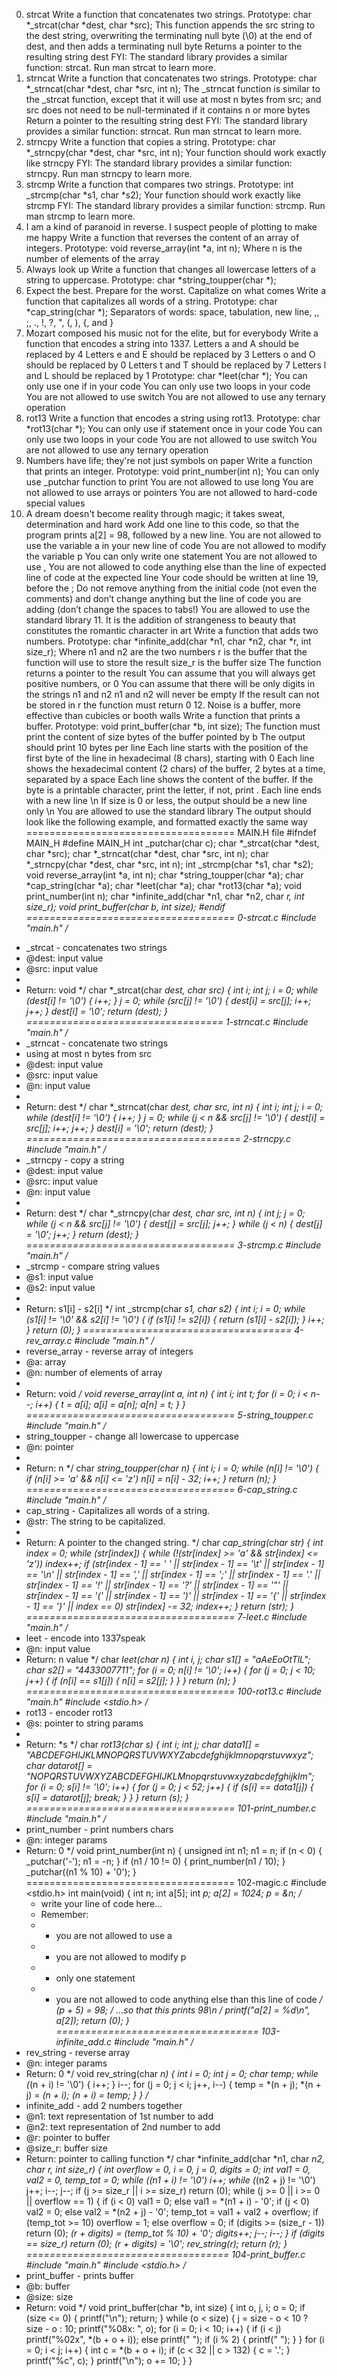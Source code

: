 0. strcat
Write a function that concatenates two strings.
Prototype: char *_strcat(char *dest, char *src);
This function appends the src string to the dest string, overwriting the terminating null byte (\0) at the end of dest, and then adds a terminating null byte
Returns a pointer to the resulting string dest
FYI: The standard library provides a similar function: strcat. Run man strcat to learn more.
1. strncat
Write a function that concatenates two strings.
Prototype: char *_strncat(char *dest, char *src, int n);
The _strncat function is similar to the _strcat function, except that
it will use at most n bytes from src; and
src does not need to be null-terminated if it contains n or more bytes
Return a pointer to the resulting string dest
FYI: The standard library provides a similar function: strncat. Run man strncat to learn more.
2. strncpy
Write a function that copies a string.
Prototype: char *_strncpy(char *dest, char *src, int n);
Your function should work exactly like strncpy
FYI: The standard library provides a similar function: strncpy. Run man strncpy to learn more.
3. strcmp
Write a function that compares two strings.
Prototype: int _strcmp(char *s1, char *s2);
Your function should work exactly like strcmp
FYI: The standard library provides a similar function: strcmp. Run man strcmp to learn more.
4. I am a kind of paranoid in reverse. I suspect people of plotting to make me happy
Write a function that reverses the content of an array of integers.
Prototype: void reverse_array(int *a, int n);
Where n is the number of elements of the array
5. Always look up
Write a function that changes all lowercase letters of a string to uppercase.
Prototype: char *string_toupper(char *);
6. Expect the best. Prepare for the worst. Capitalize on what comes
Write a function that capitalizes all words of a string.
Prototype: char *cap_string(char *);
Separators of words: space, tabulation, new line, ,, ;, ., !, ?, ", (, ), {, and }
7. Mozart composed his music not for the elite, but for everybody
Write a function that encodes a string into 1337.
Letters a and A should be replaced by 4
Letters e and E should be replaced by 3
Letters o and O should be replaced by 0
Letters t and T should be replaced by 7
Letters l and L should be replaced by 1
Prototype: char *leet(char *);
You can only use one if in your code
You can only use two loops in your code
You are not allowed to use switch
You are not allowed to use any ternary operation
8. rot13
Write a function that encodes a string using rot13.
Prototype: char *rot13(char *);
You can only use if statement once in your code
You can only use two loops in your code
You are not allowed to use switch
You are not allowed to use any ternary operation
9. Numbers have life; they're not just symbols on paper
Write a function that prints an integer.
Prototype: void print_number(int n);
You can only use _putchar function to print
You are not allowed to use long
You are not allowed to use arrays or pointers
You are not allowed to hard-code special values
10. A dream doesn't become reality through magic; it takes sweat, determination and hard work
Add one line to this code, so that the program prints a[2] = 98, followed by a new line.
You are not allowed to use the variable a in your new line of code
You are not allowed to modify the variable p
You can only write one statement
You are not allowed to use ,
    You are not allowed to code anything else than the line of expected line of code at the expected line
    Your code should be written at line 19, before the ;
    Do not remove anything from the initial code (not even the comments)
        and don’t change anything but the line of code you are adding (don’t change the spaces to tabs!)
        You are allowed to use the standard library
        11. It is the addition of strangeness to beauty that constitutes the romantic character in art
        Write a function that adds two numbers.
        Prototype: char *infinite_add(char *n1, char *n2, char *r, int size_r);
        Where n1 and n2 are the two numbers
        r is the buffer that the function will use to store the result
        size_r is the buffer size
        The function returns a pointer to the result
        You can assume that you will always get positive numbers, or 0
        You can assume that there will be only digits in the strings n1 and n2
        n1 and n2 will never be empty
        If the result can not be stored in r the function must return 0
        12. Noise is a buffer, more effective than cubicles or booth walls
        Write a function that prints a buffer.
        Prototype: void print_buffer(char *b, int size);
        The function must print the content of size bytes of the buffer pointed by b
        The output should print 10 bytes per line
        Each line starts with the position of the first byte of the line in hexadecimal (8 chars), starting with 0
        Each line shows the hexadecimal content (2 chars) of the buffer, 2 bytes at a time, separated by a space
        Each line shows the content of the buffer. If the byte is a printable character, print the letter, if not, print .
        Each line ends with a new line \n
        If size is 0 or less, the output should be a new line only \n
        You are allowed to use the standard library
        The output should look like the following example, and formatted exactly the same way
====================================
MAIN.H file
#ifndef MAIN_H
#define MAIN_H
int _putchar(char c);
char *_strcat(char *dest, char *src);
char *_strncat(char *dest, char *src, int n);
char *_strncpy(char *dest, char *src, int n);
int _strcmp(char *s1, char *s2);
void reverse_array(int *a, int n);
char *string_toupper(char *a);
char *cap_string(char *a);
char *leet(char *a);
char *rot13(char *a);
void print_number(int n);
char *infinite_add(char *n1, char *n2, char *r, int size_r);
void print_buffer(char *b, int size);
#endif
====================================
0-strcat.c
#include "main.h"
/**
 * _strcat - concatenates two strings
 * @dest: input value
 * @src: input value
 *
 * Return: void
 */
char *_strcat(char *dest, char *src)
{
        int i;
        int j;
        i = 0;
        while (dest[i] != '\0')
        {
                i++;
        }
        j = 0;
        while (src[j] != '\0')
        {
                dest[i] = src[j];
                i++;
                j++;
        }
        dest[i] = '\0';
        return (dest);
}
==================================
1-strncat.c
#include "main.h"
/**
 * _strncat - concatenate two strings
 * using at most n bytes from src
 * @dest: input value
 * @src: input value
 * @n: input value
 *
 * Return: dest
 */
char *_strncat(char *dest, char *src, int n)
{
        int i;
        int j;
        i = 0;
        while (dest[i] != '\0')
        {
                i++;
        }
        j = 0;
        while (j < n && src[j] != '\0')
        {
        dest[i] = src[j];
        i++;
        j++;
        }
        dest[i] = '\0';
        return (dest);
}
=====================================
2-strncpy.c
#include "main.h"
/**
 * _strncpy - copy a string
 * @dest: input value
 * @src: input value
 * @n: input value
 *
 * Return: dest
 */
char *_strncpy(char *dest, char *src, int n)
{
        int j;
        j = 0;
        while (j < n && src[j] != '\0')
        {
                dest[j] = src[j];
                j++;
        }
        while (j < n)
        {
                dest[j] = '\0';
                j++;
        }
        return (dest);
}
====================================
3-strcmp.c
#include "main.h"
/**
 * _strcmp - compare string values
 * @s1: input value
 * @s2: input value
 *
 * Return: s1[i] - s2[i]
 */
int _strcmp(char *s1, char *s2)
{
        int i;
        i = 0;
        while (s1[i] != '\0' && s2[i] != '\0')
        {
                if (s1[i] != s2[i])
                {
                        return (s1[i] - s2[i]);
                }
                i++;
        }
        return (0);
}
====================================
4-rev_array.c
#include "main.h"
/**
 * reverse_array - reverse array of integers
 * @a: array
 * @n: number of elements of array
 *
 * Return: void
 */
void reverse_array(int *a, int n)
{
        int i;
        int t;
        for (i = 0; i < n--; i++)
        {
                t = a[i];
                a[i] = a[n];
                a[n] = t;
        }
}
====================================
5-string_toupper.c
#include "main.h"
/**
 * string_toupper - change all lowercase to uppercase
 * @n: pointer
 *
 * Return: n
 */
char *string_toupper(char *n)
{
        int i;
        i = 0;
        while (n[i] != '\0')
        {
                if (n[i] >= 'a' && n[i] <= 'z')
                        n[i] = n[i] - 32;
                i++;
        }
        return (n);
}
====================================
6-cap_string.c
#include "main.h"
/**
 * cap_string - Capitalizes all words of a string.
 * @str: The string to be capitalized.
 *
 * Return: A pointer to the changed string.
 */
char *cap_string(char *str)
{
        int index = 0;
        while (str[index])
        {
                while (!(str[index] >= 'a' && str[index] <= 'z'))
                        index++;
                if (str[index - 1] == ' ' ||
                    str[index - 1] == '\t' ||
                    str[index - 1] == '\n' ||
                    str[index - 1] == ',' ||
                    str[index - 1] == ';' ||
                    str[index - 1] == '.' ||
                    str[index - 1] == '!' ||
                    str[index - 1] == '?' ||
                    str[index - 1] == '"' ||
                    str[index - 1] == '(' ||
                    str[index - 1] == ')' ||
                    str[index - 1] == '{' ||
                    str[index - 1] == '}' ||
                    index == 0)
                        str[index] -= 32;
                index++;
        }
        return (str);
}
====================================
7-leet.c
#include "main.h"
/**
 * leet - encode into 1337speak
 * @n: input value
 * Return: n value
 */
char *leet(char *n)
{
        int i, j;
        char s1[] = "aAeEoOtTlL";
        char s2[] = "4433007711";
        for (i = 0; n[i] != '\0'; i++)
        {
                for (j = 0; j < 10; j++)
                {
                        if (n[i] == s1[j])
                        {
                                n[i] = s2[j];
                        }
                }
        }
        return (n);
}
====================================
100-rot13.c
#include "main.h"
#include <stdio.h>
/**
 * rot13 - encoder rot13
 * @s: pointer to string params
 *
 * Return: *s
 */
char *rot13(char *s)
{
        int i;
        int j;
        char data1[] = "ABCDEFGHIJKLMNOPQRSTUVWXYZabcdefghijklmnopqrstuvwxyz";
        char datarot[] = "NOPQRSTUVWXYZABCDEFGHIJKLMnopqrstuvwxyzabcdefghijklm";
        for (i = 0; s[i] != '\0'; i++)
        {
                for (j = 0; j < 52; j++)
                {
                        if (s[i] == data1[j])
                        {
                                s[i] = datarot[j];
                                break;
                        }
                }
        }
        return (s);
}
====================================
101-print_number.c
#include "main.h"
/**
 * print_number - print numbers chars
 * @n: integer params
 * Return: 0
 */
void print_number(int n)
{
        unsigned int n1;
        n1 = n;
        if (n < 0)
        {
                _putchar('-');
                n1 = -n;
        }
        if (n1 / 10 != 0)
        {
                print_number(n1 / 10);
        }
        _putchar((n1 % 10) + '0');
}
====================================
102-magic.c
#include <stdio.h>
int main(void)
{
  int n;
  int a[5];
  int *p;
  a[2] = 1024;
  p = &n;
  /*
   * write your line of code here...
   * Remember:
   * - you are not allowed to use a
   * - you are not allowed to modify p
   * - only one statement
   * - you are not allowed to code anything else than this line of code
   */
  *(p + 5) = 98;
  /* ...so that this prints 98\n */
  printf("a[2] = %d\n", a[2]);
  return (0);
}
===================================
103-infinite_add.c
#include "main.h"
/**
 * rev_string - reverse array
 * @n: integer params
 * Return: 0
 */
void rev_string(char *n)
{
        int i = 0;
        int j = 0;
        char temp;
        while (*(n + i) != '\0')
        {
                i++;
        }
        i--;
        for (j = 0; j < i; j++, i--)
        {
                temp = *(n + j);
                *(n + j) = *(n + i);
                *(n + i) = temp;
        }
}
/**
 * infinite_add - add 2 numbers together
 * @n1: text representation of 1st number to add
 * @n2: text representation of 2nd number to add
 * @r: pointer to buffer
 * @size_r: buffer size
 * Return: pointer to calling function
 */
char *infinite_add(char *n1, char *n2, char *r, int size_r)
{
        int overflow = 0, i = 0, j = 0, digits = 0;
        int val1 = 0, val2 = 0, temp_tot = 0;
        while (*(n1 + i) != '\0')
                i++;
        while (*(n2 + j) != '\0')
                j++;
        i--;
        j--;
        if (j >= size_r || i >= size_r)
                return (0);
        while (j >= 0 || i >= 0 || overflow == 1)
        {
                if (i < 0)
                        val1 = 0;
                else
                        val1 = *(n1 + i) - '0';
                if (j < 0)
                        val2 = 0;
                else
                        val2 = *(n2 + j) - '0';
                temp_tot = val1 + val2 + overflow;
                if (temp_tot >= 10)
                        overflow = 1;
                else
                        overflow = 0;
                if (digits >= (size_r - 1))
                        return (0);
                *(r + digits) = (temp_tot % 10) + '0';
                digits++;
                j--;
                i--;
        }
        if (digits == size_r)
                return (0);
        *(r + digits) = '\0';
        rev_string(r);
        return (r);
}
===================================
104-print_buffer.c
#include "main.h"
#include <stdio.h>
/**
 * print_buffer - prints buffer
 * @b: buffer
 * @size: size
 * Return: void
 */
void print_buffer(char *b, int size)
{
        int o, j, i;
        o = 0;
        if (size <= 0)
        {
                printf("\n");
                return;
        }
        while (o < size)
        {
                j = size - o < 10 ? size - o : 10;
                printf("%08x: ", o);
                for (i = 0; i < 10; i++)
                {
                        if (i < j)
                                printf("%02x", *(b + o + i));
                        else
                                printf("  ");
                        if (i % 2)
                        {
                                printf(" ");
                        }
                }
                for (i = 0; i < j; i++)
                {
                        int c = *(b + o + i);
                        if (c < 32 || c > 132)
                        {
                                c = '.';
                        }
                        printf("%c", c);
                }
                printf("\n");
                o += 10;
        }
}
